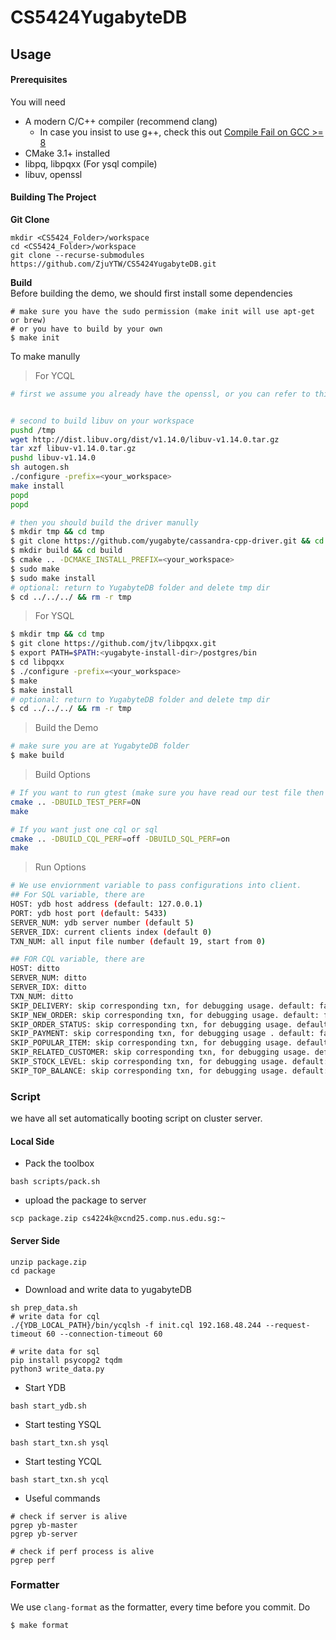 # CS5424YugabyteDB

## Usage
#### Prerequisites
You will need
* A modern C/C++ compiler (recommend clang)
  * In case you insist to use g++, check this out [Compile Fail on GCC >= 8](https://github.com/yugabyte/cassandra-cpp-driver/pull/17)
* CMake 3.1+ installed
* libpq, libpqxx (For ysql compile)
* libuv, openssl

#### Building The Project
**Git Clone**
```
mkdir <CS5424_Folder>/workspace
cd <CS5424_Folder>/workspace 
git clone --recurse-submodules https://github.com/ZjuYTW/CS5424YugabyteDB.git

```

**Build**  
Before building the demo, we should first install some dependencies
```
# make sure you have the sudo permission (make init will use apt-get or brew)
# or you have to build by your own
$ make init
```

To make manully  
> For YCQL
```bash
# first we assume you already have the openssl, or you can refer to this https://www.openssl.org/


# second to build libuv on your workspace
pushd /tmp
wget http://dist.libuv.org/dist/v1.14.0/libuv-v1.14.0.tar.gz
tar xzf libuv-v1.14.0.tar.gz
pushd libuv-v1.14.0
sh autogen.sh
./configure -prefix=<your_workspace>
make install
popd
popd

# then you should build the driver manully
$ mkdir tmp && cd tmp
$ git clone https://github.com/yugabyte/cassandra-cpp-driver.git && cd cassandra-cpp-driver
$ mkdir build && cd build
$ cmake .. -DCMAKE_INSTALL_PREFIX=<your_workspace>
$ sudo make
$ sudo make install
# optional: return to YugabyteDB folder and delete tmp dir
$ cd ../../../ && rm -r tmp
```
> For YSQL 
```bash
$ mkdir tmp && cd tmp
$ git clone https://github.com/jtv/libpqxx.git
$ export PATH=$PATH:<yugabyte-install-dir>/postgres/bin
$ cd libpqxx
$ ./configure -prefix=<your_workspace>
$ make
$ make install
# optional: return to YugabyteDB folder and delete tmp dir
$ cd ../../../ && rm -r tmp
```
> Build the Demo
```bash
# make sure you are at YugabyteDB folder
$ make build
```

> Build Options
```bash
# If you want to run gtest (make sure you have read our test file then decide if you want to run)
cmake .. -DBUILD_TEST_PERF=ON
make

# If you want just one cql or sql
cmake .. -DBUILD_CQL_PERF=off -DBUILD_SQL_PERF=on
make
```

> Run Options
```bash
# We use enviornment variable to pass configurations into client.
## For SQL variable, there are 
HOST: ydb host address (default: 127.0.0.1)
PORT: ydb host port (default: 5433)
SERVER_NUM: ydb server number (default 5)
SERVER_IDX: current clients index (default 0)
TXN_NUM: all input file number (default 19, start from 0)

## FOR CQL variable, there are
HOST: ditto
SERVER_NUM: ditto
SERVER_IDX: ditto
TXN_NUM: ditto
SKIP_DELIVERY: skip corresponding txn, for debugging usage. default: false
SKIP_NEW_ORDER: skip corresponding txn, for debugging usage. default: false
SKIP_ORDER_STATUS: skip corresponding txn, for debugging usage. default: false
SKIP_PAYMENT: skip corresponding txn, for debugging usage . default: false
SKIP_POPULAR_ITEM: skip corresponding txn, for debugging usage. default: false
SKIP_RELATED_CUSTOMER: skip corresponding txn, for debugging usage. default: false
SKIP_STOCK_LEVEL: skip corresponding txn, for debugging usage. default: false
SKIP_TOP_BALANCE: skip corresponding txn, for debugging usage. default: false
```

### Script
we have all set automatically booting script on cluster server.
#### Local Side
* Pack the toolbox
```
bash scripts/pack.sh
```

* upload the package to server
```
scp package.zip cs4224k@xcnd25.comp.nus.edu.sg:~
```

#### Server Side
```
unzip package.zip
cd package
```

* Download and write data to yugabyteDB
```
sh prep_data.sh
# write data for cql
./{YDB_LOCAL_PATH}/bin/ycqlsh -f init.cql 192.168.48.244 --request-timeout 60 --connection-timeout 60

# write data for sql
pip install psycopg2 tqdm
python3 write_data.py
```

* Start YDB
```
bash start_ydb.sh
```

* Start testing YSQL
```
bash start_txn.sh ysql
```

* Start testing YCQL
```
bash start_txn.sh ycql
```

* Useful commands
```
# check if server is alive
pgrep yb-master
pgrep yb-server

# check if perf process is alive
pgrep perf
```


### Formatter
We use `clang-format` as the formatter, every time before you commit. Do
```
$ make format
```


